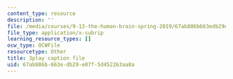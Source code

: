 ```yaml
---
content_type: resource
description: ''
file: /media/courses/9-13-the-human-brain-spring-2019/67ab886b663edb29e07f5d452263aa8a_MuRVOQY8KoY.srt
file_type: application/x-subrip
learning_resource_types: []
ocw_type: OCWFile
resourcetype: Other
title: 3play caption file
uid: 67ab886b-663e-db29-e07f-5d452263aa8a
---
```

